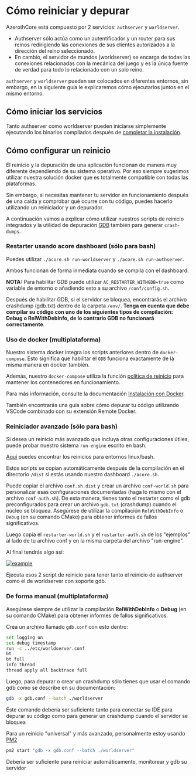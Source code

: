 # Cómo reiniciar y depurar

AzerothCore está compuesto por 2 servicios: `authserver` y `worldserver`.

- Authserver sólo actúa como un autentificador y un router para sus reinos redirigiendo las conexiones de sus clientes autorizados a la dirección del reino seleccionado.
- En cambio, el servidor de mundos (worldserver) se encarga de todas las conexiones relacionadas con la mecánica del juego y es la única fuente de verdad para todo lo relacionado con un solo reino.

`authserver` y `worldserver` pueden ser colocados en diferentes entornos, sin embargo, en la siguiente guía le explicaremos cómo ejecutarlos juntos en el mismo entorno.

## Cómo iniciar los servicios

Tanto authserver como worldserver pueden iniciarse simplemente ejecutando los binarios compilados después de [completar la instalación](Installation).

## Cómo configurar un reinicio

El reinicio y la depuración de una aplicación funcionan de manera muy diferente dependiendo de su sistema operativo. Por eso siempre sugerimos utilizar nuestra solución docker que es totalmente compatible con todas las plataformas.

Sin embargo, si necesitas mantener tu servidor en funcionamiento después de una caída y comprobar qué ocurre con tu código, puedes hacerlo utilizando un reiniciador y un depurador.

A continuación vamos a explicar cómo utilizar nuestros scripts de reinicio integrados y la utilidad de depuración [GDB](https://www.gnu.org/software/gdb/) también para generar `crash-dumps`.

### Restarter usando acore dashboard (sólo para bash)

Puedes utilizar `./acore.sh run-worldserver` y `./acore.sh run-authserver`.

Ambos funcionan de forma inmediata cuando se compila con el dashboard.

**NOTA:** Para habilitar GDB puede utilizar `AC_RESTARTER_WITHGDB=true` como variable de entorno o añadiendo esto a su archivo `/conf/config.sh`.

Después de habilitar GDB, si el servidor se bloquea, encontrarás el archivo crashdump (gdb.txt) dentro de la carpeta `/env/`. **Tenga en cuenta que debe compilar su código con uno de los siguientes tipos de compilación: Debug o RelWithDebInfo, de lo contrario GDB no funcionará correctamente**.

### Uso de docker (multiplataforma)

Nuestro sistema docker integra los scripts anteriores dentro de `docker-compose`. Esto significa que habilitar el `GDB` funciona exactamente de la misma manera en docker también.

Además, nuestro `docker-compose` utiliza la función [política de reinicio](https://docs.docker.com/config/containers/start-containers-automatically/) para mantener los contenedores en funcionamiento.

Para más información, consulte la documentación [Instalación con Docker](install-with-docker).

También encontrarás una guía sobre cómo depurar tu código utilizando VSCode combinado con su extensión Remote Docker.

### Reiniciador avanzado (sólo para bash)

Si desea un reinicio más avanzado que incluya otras configuraciones útiles, puede probar nuestro sistema `run-engine` escrito en bash.

[Aquí](https://github.com/azerothcore/azerothcore-wotlk/tree/master/apps/startup-scripts) puedes encontrar los reinicios para entornos linux/bash.

Estos scripts se copian automáticamente después de la compilación en el directorio `/dist` si estás usando nuestro dashboard `./acore.sh`.

Puede copiar el archivo `conf.sh.dist` y crear un archivo `conf-world.sh` para personalizar esas configuraciones documentadas (haga lo mismo con el archivo `conf-auth.sh`). De esta manera, tienes tanto el restarter como el gdb preconfigurados para crear un archivo `gdb.txt` (crashdump) cuando el núcleo se bloquea. Asegúrese de utilizar la compilación `RelWithDebInfo` o `Debug` (en su comando CMake) para obtener informes de fallos significativos.

Luego copia el `restarter-world.sh` y el `restarter-auth.sh` de los "ejemplos" al lado de tu archivo conf y en la misma carpeta del archivo "run-engine".

Al final tendrás algo así:

[![example][1]][1]

Ejecuta esos 2 script de reinicio para tener tanto el reinicio de authserver como el de worldserver con soporte gdb.

### De forma manual (multiplataforma)

Asegúrese siempre de utilizar la compilación **RelWithDebInfo** o **Debug** (en su comando CMake) para obtener informes de fallos significativos.

Crea un archivo llamado `gdb.conf` con esto dentro:

```bash
set logging on
set debug timestamp
run -c ../etc/worldserver.conf
bt
bt full
info thread
thread apply all backtrace full
```

Luego, para depurar o crear un crashdump sólo tienes que usar el comando gdb como se describe en su documentación:

```bash
gdb -x gdb.conf --batch ./worldserver
```

Este comando debería ser suficiente tanto para conectar su IDE para depurar su código como para generar un crashdump cuando el servidor se bloquea

Para un reinicio "universal" y más avanzado, personalmente estoy usando [PM2][2]

```bash
pm2 start "gdb -x gdb.conf --batch ./worldserver"
```

Debería ser suficiente para reiniciar automáticamente, monitorear y gdb su servidor

[1]: https://i.stack.imgur.com/EyIi7.png
[2]: https://pm2.keymetrics.io/
